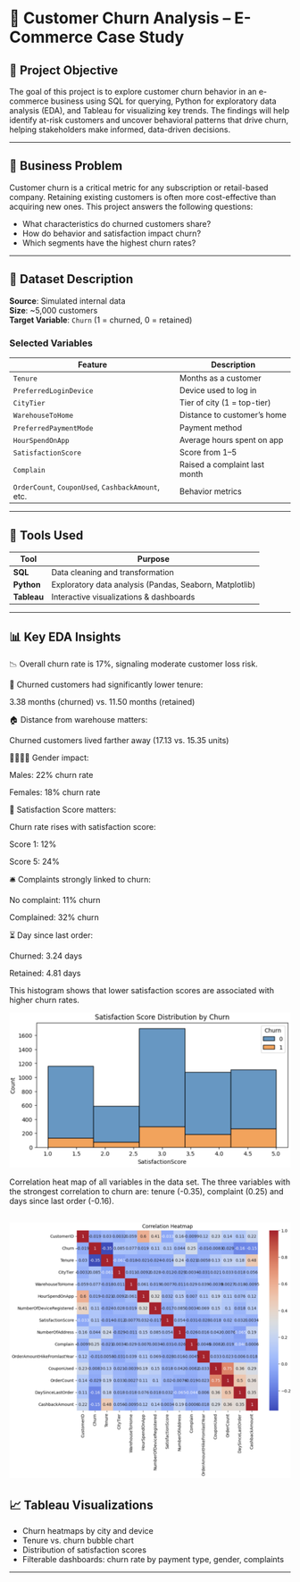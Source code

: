 # 🛒 Customer Churn Analysis – E-Commerce Case Study

## 📌 Project Objective

The goal of this project is to explore customer churn behavior in an e-commerce business using SQL for querying, Python for exploratory data analysis (EDA), and Tableau for visualizing key trends. The findings will help identify at-risk customers and uncover behavioral patterns that drive churn, helping stakeholders make informed, data-driven decisions.

---

## 🧠 Business Problem

Customer churn is a critical metric for any subscription or retail-based company. Retaining existing customers is often more cost-effective than acquiring new ones. This project answers the following questions:

- What characteristics do churned customers share?
- How do behavior and satisfaction impact churn?
- Which segments have the highest churn rates?

---

## 📁 Dataset Description

**Source**: Simulated internal data  
**Size**: ~5,000 customers  
**Target Variable**: `Churn` (1 = churned, 0 = retained)

### Selected Variables

| Feature | Description |
|---------|-------------|
| `Tenure` | Months as a customer |
| `PreferredLoginDevice` | Device used to log in |
| `CityTier` | Tier of city (1 = top-tier) |
| `WarehouseToHome` | Distance to customer’s home |
| `PreferredPaymentMode` | Payment method |
| `HourSpendOnApp` | Average hours spent on app |
| `SatisfactionScore` | Score from 1–5 |
| `Complain` | Raised a complaint last month |
| `OrderCount`, `CouponUsed`, `CashbackAmount`, etc. | Behavior metrics |

---

## 🔧 Tools Used

| Tool     | Purpose                           |
|----------|-----------------------------------|
| **SQL**  | Data cleaning and transformation  |
| **Python** | Exploratory data analysis (Pandas, Seaborn, Matplotlib) |
| **Tableau** | Interactive visualizations & dashboards |

---

## 📊 Key EDA Insights

📉 Overall churn rate is 17%, signaling moderate customer loss risk.

🧓 Churned customers had significantly lower tenure:

3.38 months (churned) vs. 11.50 months (retained)

🏠 Distance from warehouse matters:

Churned customers lived farther away (17.13 vs. 15.35 units)

👨‍👩‍👧‍👦 Gender impact:

Males: 22% churn rate

Females: 18% churn rate

🎯 Satisfaction Score matters:

Churn rate rises with satisfaction score:

Score 1: 12%

Score 5: 24%

🛎️ Complaints strongly linked to churn:

No complaint: 11% churn

Complained: 32% churn

⏳ Day since last order:

Churned: 3.24 days

Retained: 4.81 days



This histogram shows that lower satisfaction scores are associated with higher churn rates.

![Satisfaction vs. Churn](images/SatisfactionScoreDistribution.png)


Correlation heat map of all variables in the data set. The three variables with the strongest correlation to churn are: tenure (-0.35), complaint (0.25) and days since last order (-0.16).

![Correlation Heat Map](images/ChurnCorrelationHeatMap.png)
---

## 📈 Tableau Visualizations

- Churn heatmaps by city and device
- Tenure vs. churn bubble chart
- Distribution of satisfaction scores
- Filterable dashboards: churn rate by payment type, gender, complaints

---
